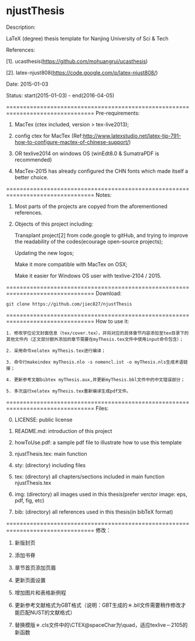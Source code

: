 njustThesis
================================================================================
Description: 

LaTeX (degree) thesis template for Nanjing University of Sci & Tech

References: 

[1]. ucasthesis(https://github.com/mohuangrui/ucasthesis)

[2]. latex-njust808(https://code.google.com/p/latex-njust808/)

Date: 2015-01-03

Status: start(2015-01-03) - end(2016-04-05)

================================================================================
Pre-requirements:

1. MacTex (ctex included, version > tex-live2013);

2. config ctex for MacTex 
(Ref:http://www.latexstudio.net/latex-tip-791-how-to-configure-mactex-of-chinese-support/)

3. OR texlive2014 on windows OS (winEdt8.0 & SumatraPDF is recommended)

4. MacTex-2015 has already configured the CHN fonts which made itself a better choice.

================================================================================
Notes:

1. Most parts of the projects are copyed from the aforementioned references.


2. Objects of this project including: 

    Transplant project[2] from code.google to gitHub, and trying to improve the 
readability of the codes(ecourage open-source projects);

    Updating the new logos; 

    Make it more compatible with MacTex on OSX;

    Make it easier for Windows OS user with texlive-2104 / 2015.

================================================================================
Download:

    git clone https://github.com/jiec827/njustThesis

================================================================================
How to use it:

    1. 修改学位论文封面信息（tex/cover.tex），并将对应的具体章节内容添加至tex目录下的其他文件内（正文部分额外添加的章节需要在myThesis.tex文件中使用input命令包含）；

    2. 采用命令xelatex myThesis.tex进行编译；

    3. 命令行makeindex myThesis.nlo -s nomencl.ist -o myThesis.nls生成术语链接；

    4. 更新参考文献bibtex myThesis.aux,并更新myThesis.bbl文件中的中文错误部分；

    5. 多次运行xelatex myThesis.tex重新编译生成pdf文件。

================================================================================
Files:

0. LICENSE: public license

1. README.md: introduction of this project

2. howToUse.pdf: a sample pdf file to illustrate how to use this template

3. njustThesis.tex: main function

4. sty: (directory) including files

5. tex: (directory) all chapters/sections included in main function 
njustThesis.tex

6. img: (directory) all images used in this thesis(prefer verctor image: eps, 
pdf, fig, etc)

7. bib: (directory) all references used in this thesis(in bibTeX format)

================================================================================
修改：

1. 新版封页

2. 添加书脊

3. 章节首页添加页眉

4. 更新页面设置

5. 增加图片和表格新例程

6. 更新参考文献格式为GBT格式（说明：GBT生成的＊.bll文件需要稍作修改才能匹配NUST的文献格式）

7. 替换模版＊.cls文件中的\CTEX@spaceChar为\quad，适应texlive－2105的新函数
